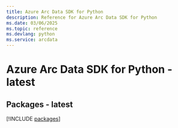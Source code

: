 ```yaml
---
title: Azure Arc Data SDK for Python
description: Reference for Azure Arc Data SDK for Python
ms.date: 03/06/2025
ms.topic: reference
ms.devlang: python
ms.service: arcdata
---
```

# Azure Arc Data SDK for Python - latest
## Packages - latest
[!INCLUDE [packages](arc-data-index.md)]